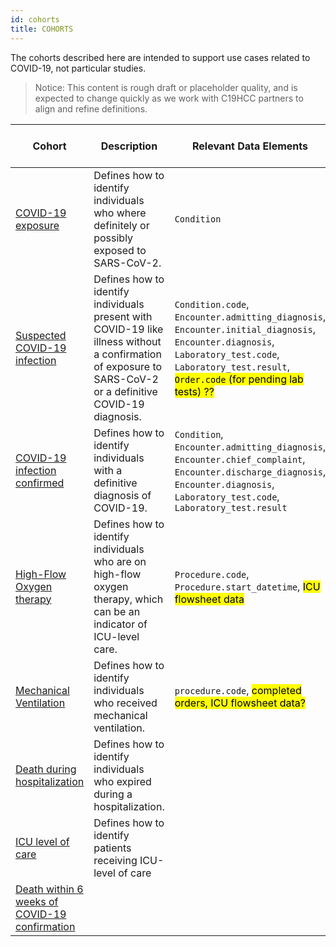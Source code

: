 ```yaml
---
id: cohorts
title: COHORTS
---
```


The cohorts described here are intended to support use cases related to COVID-19, not particular studies.

> Notice:
This content is rough draft or placeholder quality, and is expected to change quickly as we work with C19HCC partners to align and refine definitions.


| Cohort | Description | Relevant Data Elements | Relevant Value Sets |
|---|-------|------|------|
| [COVID-19 exposure]() | Defines how to identify individuals who where definitely or possibly exposed to SARS-CoV-2. | `Condition` |  |
| [Suspected COVID-19 infection]() | Defines how to identify individuals present with COVID-19 like illness without a confirmation of exposure to SARS-CoV-2 or a definitive COVID-19 diagnosis. | `Condition.code`, `Encounter.admitting_diagnosis`, `Encounter.initial_diagnosis`, `Encounter.diagnosis`, `Laboratory_test.code`, `Laboratory_test.result`, <mark>`Order.code` (for pending lab tests) ??</mark> |  |
| [COVID-19 infection confirmed]() | Defines how to identify individuals with a definitive diagnosis of COVID-19. | `Condition`, `Encounter.admitting_diagnosis`, `Encounter.chief_complaint`, `Encounter.discharge_diagnosis`, `Encounter.diagnosis`, `Laboratory_test.code`, `Laboratory_test.result` |  |
| [High-Flow Oxygen therapy]() | Defines how to identify individuals who are on high-flow oxygen therapy, which can be an indicator of ICU-level care. | `Procedure.code`, `Procedure.start_datetime`, <mark>ICU flowsheet data</mark> | |
| [Mechanical Ventilation]()| Defines how to identify individuals who received mechanical ventilation. | `procedure.code`, <mark>completed orders, ICU flowsheet data?</mark> |  |
| [Death during hospitalization]() | Defines how to identify individuals who expired during a hospitalization. | |
| [ICU level of care]() | Defines how to identify patients receiving ICU-level of care | |
| [Death within 6 weeks of COVID-19 confirmation]() | |

